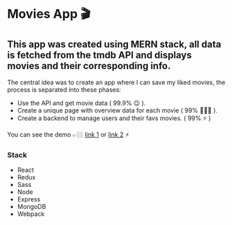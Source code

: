 # Movies App 🎬

## This app was created using MERN stack, all data is fetched from the tmdb API and displays movies and their corresponding info.

The central idea was to create an app where I can save my liked movies, the process is separated into these phases:

- Use the API and get movie data ( 99.9% 😉 ).
- Create a unique page with overview data for each movie ( 99% 🏃🏻‍♂️ ).
- Create a backend to manage users and their favs movies. ( 99% ⚡️ )

You can see the demo 👉🏼 [link 1](https://web-production-f82e.up.railway.app/) or [link 2](https://cinema-app-8jnq.onrender.com) ⚡️

### Stack

- React
- Redux
- Sass
- Node
- Express
- MongoDB
- Webpack
